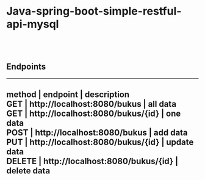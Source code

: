 # Java-spring-boot-simple-restful-api-mysql
<br><br>

## Endpoints<br>
----------------------------------------------------------------------
method  |              endpoint                |       description <br>
GET     |  http://localhost:8080/bukus         |       all data <br>
GET     |  http://localhost:8080/bukus/{id}    |       one data <br>
POST    |  http://localhost:8080/bukus         |       add data <br>
PUT     |  http://localhost:8080/bukus/{id}    |       update data <br>
DELETE  |  http://localhost:8080/bukus/{id}    |       delete data <br>
----------------------------------------------------------------------
